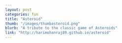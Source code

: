 ```yaml
---
layout: post
categories: fun
title: "Asteroid"
thumb: "/images/thumbasteroid.png"
blurb: "A tribute to the classic game of Asteroids"
link: "http://harimohanraj89.github.io/asteroid"
---
```

